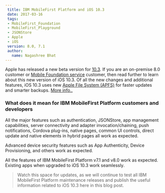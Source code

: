 ```yaml
---
 title: IBM MobileFirst Platform and iOS 10.3
 date: 2017-03-16
 tags:
 - MobileFirst_Foundation
 - MobileFirst_Playground
 - JSONStore
 - Apple
 - iOS
 version: 8.0, 7.1
 author:
   name: Nagashree Bhat
---
```


Apple has released a new beta version for [10.3](https://developer.apple.com/news/). If you are an on-premise 8.0 customer or [Mobile Foundation service](https://console.bluemix.net/catalog/services/mobile-foundation) customer, then read further to learn about this new version of iOS 10.3. Of all the new changes and additional features, iOS 10.3 uses new [Apple File System (APFS)](https://developer.apple.com/videos/play/wwdc2016/701/) for faster updates and smarter backups. [More info..](https://en.wikipedia.org/wiki/Apple_File_System)

### What does it mean for IBM MobileFirst Platform customers and developers

All the major features such as authentication, JSONStore, app management capabilities, server connectivity and adapter invocation/chaining, push notifications, Cordova plug-ins, native pages, common UI controls, direct update and  native elements in hybrid pages all work as expected.

Advanced device security features such as App Authenticity, Device Provisioning, and others work as expected.

All the features of IBM MobileFirst Platform v7.1 and v8.0 work as expected. Existing apps when upgraded to iOS 10.3 work seamlessly.

>Watch this space for updates, as we will continue to test all IBM MobileFirst Platform maintenance releases and publish the useful information related to iOS 10.3 here in this blog post.
